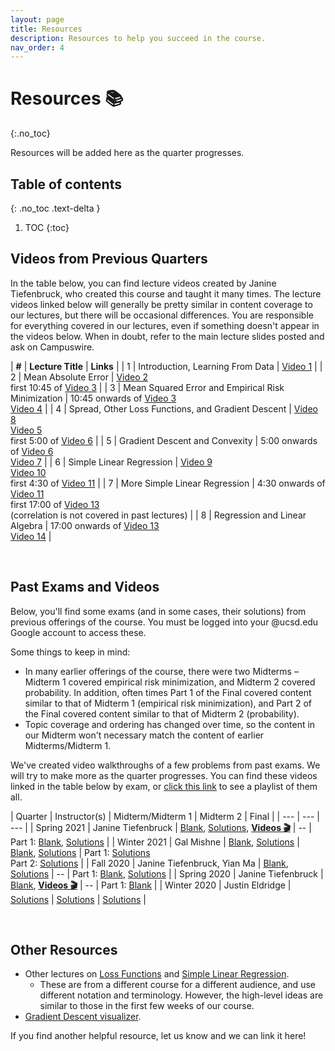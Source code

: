 ```yaml
---
layout: page
title: Resources
description: Resources to help you succeed in the course.
nav_order: 4
---
```


# Resources 📚
{:.no_toc}

Resources will be added here as the quarter progresses.

## Table of contents
{: .no_toc .text-delta }

1. TOC
{:toc}

## Videos from Previous Quarters

In the table below, you can find lecture videos created by Janine Tiefenbruck, who created this course and taught it many times. The lecture videos linked below will generally be pretty similar in content coverage to our lectures, but there will be occasional differences. You are responsible for everything covered in our lectures, even if something doesn't appear in the videos below. When in doubt, refer to the main lecture slides posted and ask on Campuswire.

| **#** | **Lecture Title** | **Links** |
| 1 | Introduction, Learning From Data | [Video 1](https://youtu.be/6tP6crJr32U) |
| 2 | Mean Absolute Error | [Video 2](https://youtu.be/ad2S7XnCSVc)<br> first 10:45 of [Video 3](https://youtu.be/LYJW_2odH_E) |
| 3 | Mean Squared Error and Empirical Risk Minimization | 10:45 onwards of [Video 3](https://youtu.be/LYJW_2odH_E) <br> [Video 4](https://youtu.be/usam2JTOaLg) |
| 4 | Spread, Other Loss Functions, and Gradient Descent | [Video 8](https://youtu.be/NdkDK3Jb6SY) <br> [Video 5](https://youtu.be/Syw_PfmWDRg) <br> first 5:00 of [Video 6](https://youtu.be/F2ImJ3dkkZ8) |
| 5 | Gradient Descent and Convexity | 5:00 onwards of [Video 6](https://youtu.be/F2ImJ3dkkZ8) <br> [Video 7](https://youtu.be/1TjwPNY2Gzw) |
| 6 | Simple Linear Regression | [Video 9](https://youtu.be/3RiaKo2jGIk) <br> [Video 10](https://youtu.be/Ac1EFASUA9M) <br> first 4:30 of [Video 11](https://youtu.be/0sWcrJSAUFQ) |
| 7 | More Simple Linear Regression | 4:30 onwards of [Video 11](https://youtu.be/0sWcrJSAUFQ) <br> first 17:00 of [Video 13](https://youtu.be/7k3KtI4NFas) <br> (correlation is not covered in past lectures) |
| 8 | Regression and Linear Algebra | 17:00 onwards of [Video 13](https://youtu.be/7k3KtI4NFas) <br> [Video 14](https://youtu.be/2ebdHtxb4as) |

<br>


## Past Exams and Videos

Below, you'll find some exams (and in some cases, their solutions) from previous offerings of the course. You must be logged into your @ucsd.edu Google account to access these.

Some things to keep in mind:
- In many earlier offerings of the course, there were two Midterms – Midterm 1 covered empirical risk minimization, and Midterm 2 covered probability. In addition, often times Part 1 of the Final covered content similar to that of Midterm 1 (empirical risk minimization), and Part 2 of the Final covered content similar to that of Midterm 2 (probability).
- Topic coverage and ordering has changed over time, so the content in our Midterm won't necessary match the content of earlier Midterms/Midterm 1.

We've created video walkthroughs of a few problems from past exams. We will try to make more as the quarter progresses. You can find these videos linked in the table below by exam, or [click this link](https://loom.com/share/folder/4fc904896cbf4595937e1c66b77611e4) to see a playlist of them all.

| Quarter | Instructor(s) | Midterm/Midterm 1 | Midterm 2 | Final |
| --- | --- | --- |
| Spring 2021 | Janine Tiefenbruck | [Blank](https://drive.google.com/file/d/159JnzNtjw0okeucxBXmunU9u_H2ka2sa/view?usp=sharing), [Solutions](https://drive.google.com/file/d/1XZyNNI5bHM0QjkmdVm5XhqcGpKliaRgO/view?usp=sharing), [**Videos 🎬**](https://loom.com/share/folder/16b5b70860204f56a8701b98c4a897f9) | -- | Part 1: [Blank](https://drive.google.com/file/d/1-J48ZsXeipJ_MQppCUWj0djafmMVC1nz/view?usp=sharing), [Solutions](https://drive.google.com/file/d/18-JfCPXTVMBqOpbEqtgFTh45erm97cV5/view?usp=sharing) |
| Winter 2021 | Gal Mishne | [Blank](https://drive.google.com/file/d/13MMQfqO11QiXjfEkFh3Ftua2U205GyVG/view?usp=sharing), [Solutions](https://drive.google.com/file/d/1EymkLTxyTTA7LzeWArWIwlYi5Frt1Brm/view?usp=sharing) | [Blank](https://drive.google.com/file/d/1sXDFx1chSvEo-2IujX04entAtWRdEssz/view?usp=sharing), [Solutions](https://drive.google.com/file/d/1ZumQumC0XS-nFbjyhx3Ol1WFITFnJgMT/view?usp=sharing) | Part 1: [Solutions](https://drive.google.com/file/d/1ptFdOOMKJ0dJxtX8Fg5otHdeyMuQhT3f/view?usp=sharing) <br> Part 2: [Solutions](https://drive.google.com/file/d/1VBqzXtnWGhSwMBU-ydXtfZZdde2wDzNt/view?usp=sharing) |
| Fall 2020 | Janine Tiefenbruck, Yian Ma | [Blank](https://drive.google.com/file/d/1n_yvPUyGfp9p6406FXrTD52xc_Tctykv/view?usp=sharing), [Solutions](https://drive.google.com/file/d/1sOFCym0FrMF7ZCf_Q6Gz3icF8iIdlkPt/view?usp=sharing) | -- | Part 1: [Blank](https://drive.google.com/file/d/1xx0ovIBlmlNM2Jls6CIcyxsIYcwBNdic/view?usp=sharing), [Solutions](https://drive.google.com/file/d/1jbIO2xz0MMSTs1VUlu07yiNJYrMRU8Np/view?usp=sharing) |
| Spring 2020 | Janine Tiefenbruck | [Blank](https://drive.google.com/file/d/1rORHtb7uw9hsYec-2LWwKMh3ikEaxVVf/view?usp=sharing), [**Videos 🎬**](https://loom.com/share/folder/49e1899479164b5296fe513091b019ca) | -- | Part 1: [Blank](https://drive.google.com/file/d/1LPnysH4z6aadrJPqwSXtk_APs1jaXMr3/view?usp=sharing) |
| Winter 2020 | Justin Eldridge | [Solutions](https://drive.google.com/file/d/1-eQjRyfl-v8IkLuvJYnYTdtw0T72I87C/view?usp=sharing) | [Solutions](https://drive.google.com/file/d/1cIq2W52LJVrNbC4hnL1oeU4JtyOpwCIW/view?usp=sharing) | [Solutions](https://drive.google.com/file/d/17_ITSLkzNdJhWezBqJsORhiaViIWW6aV/view?usp=sharing) |

<br>

## Other Resources

- Other lectures on [Loss Functions](http://ds100.org/su20/lecture/lec11) and [Simple Linear Regression](http://ds100.org/su20/lecture/lec12/).
    - These are from a different course for a different audience, and use different notation and terminology. However, the high-level ideas are similar to those in the first few weeks of our course.
- [Gradient Descent visualizer](https://uclaacm.github.io/gradient-descent-visualiser/#playground).

If you find another helpful resource, let us know and we can link it here!